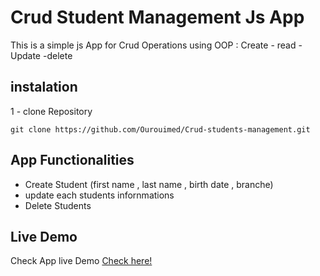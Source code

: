 # Crud Student Management Js App
This is a simple js App for Crud Operations using OOP :
Create - read - Update -delete 
## instalation 
1 - clone Repository 
```bach
git clone https://github.com/Ourouimed/Crud-students-management.git
```
## App Functionalities
- Create Student (first name , last name , birth date , branche)
- update each students infornmations 
- Delete Students 

## Live Demo 
Check App live Demo [Check here!](https://ourouimed.github.io/Crud-students-management/)
